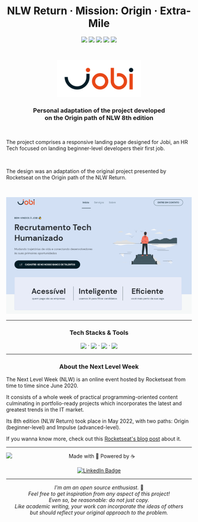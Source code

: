 <h1 align="center">
    NLW Return · Mission: Origin · Extra-Mile
</h1>
<p align="center">
<img src="https://img.shields.io/badge/PRs-welcome-00856f.svg?style=flat-square"/>
    <img src="https://img.shields.io/github/license/bpires/nlw-return-extra-mile?color=00856f"/>
<img src="https://img.shields.io/github/repo-size/bpires/nlw-return-extra-mile?color=00856f"/>
<img src="https://img.shields.io/github/last-commit/bpires/nlw-return-extra-mile?color=00856f"/>
<img src="https://img.shields.io/github/languages/count/bpires/nlw-return-extra-mile?color=00856f"/>
</p>

<br>

<p align="center"><img height="100em" src="https://github.com/bpires/nlw-return-extra-mile/blob/main/assets/Logo-Jobi-1.png?raw=true"></p>

<h3 align="center">
    Personal adaptation of the project developed <br> on the Origin path of NLW 8th edition
</h3>
<br>

<div>
<p align="left">
    The project comprises a responsive landing page designed for Jobi, an HR Tech focused on landing beginner-level developers their first job.
</p><br>
<p align="left">The design was an adaptation of the original project presented by Rocketseat on the Origin path of the NLW Return.</p>
</div>
<br>
<p align="center">
<img src="./assets/print.png"/>



---

<h3 align="center">Tech Stacks & Tools</h3>
    <div align="center">
    <img align="center" height="30" src="https://cdn.worldvectorlogo.com/logos/html-1.svg">
    <span> · </span>
    <img align="center" height="30" src="https://cdn.worldvectorlogo.com/logos/css-3.svg">
    <span> · </span>
    <a href="https://www.javascript.com/"><img align="center" height="30" src="https://cdn.worldvectorlogo.com/logos/logo-javascript.svg"></a>
    <span> · </span>
    <a href="https://scrollrevealjs.org/"><img align="center" height="30" src="https://scrollrevealjs.org/img/logomark.svg"></a>
    </div>

---

<h3 align="center">About the Next Level Week</h3>

<p>The Next Level Week (NLW) is an online event hosted by Rocketseat from time to time since June 2020. </p>

<p>It consists of a whole week of practical programming-oriented content culminating in portfolio-ready projects which incorporates the latest and greatest trends in the IT market.</p>

<p>Its 8th edition (NLW Return) took place in May 2022, with two paths: Origin (beginner-level) and Impulse (advanced-level).</p>

<p>If you wanna know more, check out this <a href="https://blog.rocketseat.com.br/o-que-e-next-level-week/">Rocketseat's blog post</a> about it.</p>

---

<div>
<img align="left" src="https://avatars.githubusercontent.com/bpires?size=75">
<p align="center">
Made with 💜 Powered by ☕<p>
<p align="center"><a href="https://www.linkedin.com/in/rafaelbpires" target="_blank"><img align="center" src="https://img.shields.io/badge/get%20in%20touch!-0077B5?style=flat&logo=linkedin&logoColor=white" alt="LinkedIn Badge" height="25"></a></p>
<div>

--- 

<p align="center"><i> I'm am an open source enthusiast.</i> 🌱
<br/><i>Feel free to get inspiration from any aspect of this project! 
<br/>Even so, be reasonable: do not just copy.
<br/>Like academic writing, your work can incorporate the ideas of others 
<br>but should reflect your original approach to the problem.</i>
</p>
